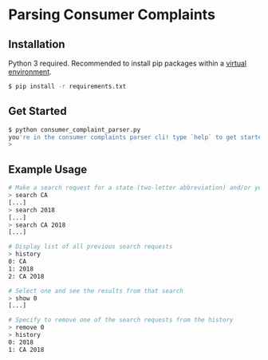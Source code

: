 # Parsing Consumer Complaints

## Installation
Python 3 required. Recommended to install pip packages within a [virtual environment](https://packaging.python.org/guides/installing-using-pip-and-virtualenv/#creating-a-virtualenv).
```bash
$ pip install -r requirements.txt
```

## Get Started
```bash
$ python consumer_complaint_parser.py
you're in the consumer complaints parser cli! type `help` to get started.
>
```

## Example Usage
```bash
# Make a search request for a state (two-letter abbreviation) and/or year
> search CA
[...]
> search 2018
[...]
> search CA 2018
[...]

# Display list of all previous search requests
> history
0: CA
1: 2018
2: CA 2018

# Select one and see the results from that search
> show 0
[...]

# Specify to remove one of the search requests from the history
> remove 0
> history
0: 2018
1: CA 2018
```
